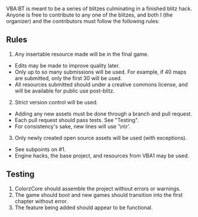 VBA:BT is meant to be a series of blitzes culminating in a finished blitz hack.
Anyone is free to contribute to any one of the blitzes, and
both I (the organizer) and the contributors must follow the following rules:

## Rules

1) Any insertable resource made will be in the final game.
 - Edits may be made to improve quality later.
 - Only up to so many submissions will be used. For example, if 40 maps are submitted, only the first 30 will be used.
 - All resources submitted should under a creative commons license, and will be available for public use post-blitz.

2) Strict version control will be used.
 - Adding any new assets must be done through a branch and pull request.
 - Each pull request should pass tests. See "Testing".
 - For consistency's sake, new lines will use '\n\r'.

3) Only newly created open source assets will be used (with exceptions).
 - See subpoints on #1.
 - Engine hacks, the base project, and resources from VBA1 may be used.

## Testing

1) ColorzCore should assemble the project without errors or warnings.
2) The game should boot and new games should transition into the first chapter without error.
3) The feature being added should appear to be functional.
